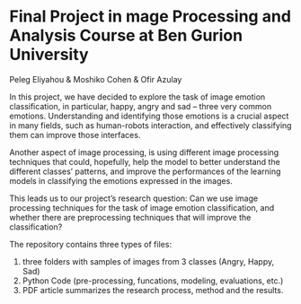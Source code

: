 # Final Project in mage Processing and Analysis Course at Ben Gurion University
 Peleg Eliyahou & Moshiko Cohen & Ofir Azulay

In this project, we have decided to explore the task of image emotion classification, in particular, happy, angry and sad – three very common emotions. Understanding and identifying those emotions is a crucial aspect in 
many fields, such as human-robots interaction, and effectively classifying them can improve those interfaces.

Another aspect of image processing, is using different image processing techniques that could, hopefully, help the model to better understand the different classes’ patterns, and improve the performances of the
learning models in classifying the emotions expressed in the images.

This leads us to our project’s research question: 
Can we use image processing techniques for the task of image emotion classification, and whether there are preprocessing techniques that will improve the classification?

The repository contains three types of files:
1. three folders with samples of images from 3 classes (Angry, Happy, Sad)
2. Python Code (pre-processing, funcations, modeling, evaluations, etc.)
3. PDF article summarizes the research process, method and the results.
